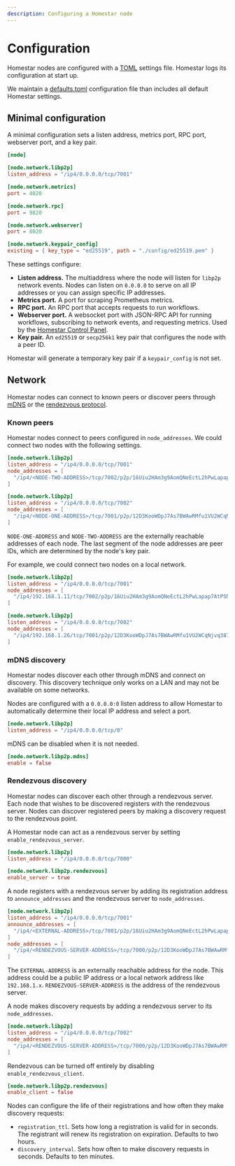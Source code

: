 ```yaml
---
description: Configuring a Homestar node
---
```


# Configuration

Homestar nodes are configured with a [TOML](https://toml.io) settings file. Homestar logs its configuration at start up.

We maintain a [defaults.toml](https://github.com/ipvm-wg/homestar/blob/main/homestar-runtime/fixtures/defaults.toml) configuration file than includes all default Homestar settings.

## Minimal configuration

A minimal configuration sets a listen address, metrics port, RPC port, webserver port, and a key pair.

```toml
[node]

[node.network.libp2p]
listen_address = "/ip4/0.0.0.0/tcp/7001"

[node.network.metrics]
port = 4020

[node.network.rpc]
port = 9820

[node.network.webserver]
port = 8020

[node.network.keypair_config]
existing = { key_type = "ed25519", path = "./config/ed25519.pem" }
```

These settings configure:

* **Listen address.** The multiaddress where the node will listen for `libp2p` network events. Nodes can listen on `0.0.0.0` to serve on all IP addresses or you can assign specific IP addresses.
* **Metrics port.** A port for scraping Prometheus metrics.
* **RPC port.** An RPC port that accepts requests to run workflows.
* **Webserver port.** A websocket port with JSON-RPC API for running workflows, subscribing to network events, and requesting metrics. Used by the [Homestar Control Panel](https://github.com/fission-codes/everywhere-computer-control-panel).
* **Key pair.** An `ed25519` or `secp256k1` key pair that configures the node with a peer ID.

Homestar will generate a temporary key pair if a `keypair_config` is not set.

## Network

Homestar nodes can connect to known peers or discover peers through [mDNS](https://docs.libp2p.io/concepts/discovery-routing/mdns/) or the [rendezvous protocol](https://docs.libp2p.io/concepts/discovery-routing/rendezvous/).

### Known peers

Homestar nodes connect to peers configured in `node_addresses`. We could connect two nodes with the following settings.

```toml
[node.network.libp2p]
listen_address = "/ip4/0.0.0.0/tcp/7001"
node_addresses = [
  "/ip4/<NODE-TWO-ADDRESS>/tcp/7002/p2p/16Uiu2HAm3g9AomQNeEctL2hPwLapap7AtPSNt8ZrBny4rLx1W5Dc",
]
```

```toml
[node.network.libp2p]
listen_address = "/ip4/0.0.0.0/tcp/7002"
node_addresses = [
  "/ip4/<NODE-ONE-ADDRESS>/tcp/7001/p2p/12D3KooWDpJ7As7BWAwRMfu1VU2WCqNjvq387JEYKDBj4kx6nXTN",
]
```

`NODE-ONE-ADDRESS` and `NODE-TWO-ADDRESS` are the externally reachable addresses of each node. The last segment of the node addresses are peer IDs, which are determined by the node's key pair.

For example, we could connect two nodes on a local network.

```toml
[node.network.libp2p]
listen_address = "/ip4/0.0.0.0/tcp/7001"
node_addresses = [
  "/ip4/192.168.1.11/tcp/7002/p2p/16Uiu2HAm3g9AomQNeEctL2hPwLapap7AtPSNt8ZrBny4rLx1W5Dc",
]
```

```toml
[node.network.libp2p]
listen_address = "/ip4/0.0.0.0/tcp/7002"
node_addresses = [
  "/ip4/192.168.1.26/tcp/7001/p2p/12D3KooWDpJ7As7BWAwRMfu1VU2WCqNjvq387JEYKDBj4kx6nXTN",
]
```

### mDNS discovery

Homestar nodes discover each other through mDNS and connect on discovery. This discovery technique only works on a LAN and may not be available on some networks.

Nodes are configured with a `0.0.0.0:0` listen address to allow Homestar to automatically determine their local IP address and select a port.

```toml
[node.network.libp2p]
listen_address = "/ip4/0.0.0.0/tcp/0"
```

mDNS can be disabled when it is not needed.

```toml
[node.network.libp2p.mdns]
enable = false
```

### Rendezvous discovery

Homestar nodes can discover each other through a rendezvous server. Each node that wishes to be discovered registers with the rendezvous server. Nodes can discover registered peers by making a discovery request to the rendezvous point.

A Homestar node can act as a rendezvous server by setting `enable_rendezvous_server`.

```toml
[node.network.libp2p]
listen_address = "/ip4/0.0.0.0/tcp/7000"

[node.network.libp2p.rendezvous]
enable_server = true
```

A node registers with a rendezvous server by adding its registration address to `announce_addresses` and the rendezvous server to `node_addresses`.

```toml
[node.network.libp2p]
listen_address = "/ip4/0.0.0.0/tcp/7001"
announce_addresses = [
  "/ip4/<EXTERNAL-ADDRESS>/tcp/7001/p2p/16Uiu2HAm3g9AomQNeEctL2hPwLapap7AtPSNt8ZrBny4rLx1W5Dc",
]
node_addresses = [
  "/ip4/<RENDEZVOUS-SERVER-ADDRESS>/tcp/7000/p2p/12D3KooWDpJ7As7BWAwRMfu1VU2WCqNjvq387JEYKDBj4kx6nXTN",
]
```

The `EXTERNAL-ADDRESS` is an externally reachable address for the node. This address could be a public IP address or a local network address like `192.168.1.x`. `RENDEZVOUS-SERVER-ADDRESS` is the address of the rendezvous server.

A node makes discovery requests by adding a rendezvous server to its `node_addresses`.

```toml
[node.network.libp2p]
listen_address = "/ip4/0.0.0.0/tcp/7002"
node_addresses = [
  "/ip4/<RENDEZVOUS-SERVER-ADDRESS>/tcp/7000/p2p/12D3KooWDpJ7As7BWAwRMfu1VU2WCqNjvq387JEYKDBj4kx6nXTN",
]
```

Rendezvous can be turned off entirely by disabling `enable_rendezvous_client`.

```toml
[node.network.libp2p.rendezvous]
enable_client = false
```

Nodes can configure the life of their registrations and how often they make discovery requests:

* `registration_ttl`. Sets how long a registration is valid for in seconds. The registrant will renew its registration on expiration. Defaults to two hours.
* `discovery_interval`. Sets how often to make discovery requests in seconds. Defaults to ten minutes.
